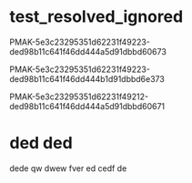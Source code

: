 # test_resolved_ignored

PMAK-5e3c23295351d62231f49223-ded98b11c641f46dd444a5d91dbbd60673

PMAK-5e3c23295351d62231f49223-ded98b11c641f46dd444b1d91dbbd6e373

PMAK-5e3c23295351d62231f49212-ded98b11c641f46dd444a5d91dbbd60671



# ded ded

dede qw dwew fver 
  ed 
  cedf 
  de
